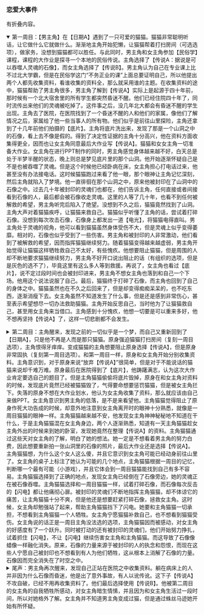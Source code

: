 ### 恋爱大事件
有折叠内容。
<details open><summary>第一周目：【男主角】在【日期A】遇到了一只可爱的猫猫。猫猫非常聪明听话，让它做什么它就做什么。渐渐地主角开始犯懒，让猫猫帮着打扫房间（可选选项），做家务，没想到猫猫都可以胜任。与此同时，男主角和女主角参加【民俗学】课程，课程的大作业是探寻一个本地的民俗传说。主角选择了【传说A：据说是可以吞噬人灵魂的石像】，而女主角选择了【传说B】。男主角认为自己在专业课上比不过北大学霸，但是在民俗学这门“不务正业的课”上面总要证明自己，所以他提出两个人都先收集资料，看谁收集的资料全，那么就采用谁的主题。在收集资料的途中，猫猫帮助了男主角很多，男主角了解到【传说A】实际上是起源于四十年前，那时候有一个北大宿舍里的所有学生都突然昏迷不醒。他们已经住院四十年了，同时流传出来他们的灵魂被吃掉了。这件事之后，没几年北大都会有昏迷不醒的学生出现。主角去了医院，在医院找到了一个昏迷不醒的人和他们的家属，像他们了解情况之后，家属给了他一些当事人的所有物。他们似乎是前往山里探险，主角还拿到了十几年前他们拍摄的【底片】。主角将底片洗出来，发现了那是一个山洞之中的石像，看上去不像是假的。得到了决定性证据的主角十分高兴，他在资料方面收集得更全，因而也让女主角同意最后大作业写【传说A】。猫猫和女女主角一切准备大作业。女主角在进行PPT制作的同时，男主角感觉身体越来越不好，白天总是处于半梦半醒的状态，晚上则总是梦见底片里的那个山洞。他开始逐渐怀疑自己是不是也被吞噬了灵魂。但是这个时候他已经卧病在床，女主角担心打电话过来，他甚至没有办法接电话。这时候猫猫跑过来看了他一眼，那个眼神让主角记忆深刻，然后主角就陷入了梦境。他一直徘徊在那个山洞之中，原来他被封印在了山洞中的石像之中。过去几十年被封印的灵魂们也都在，他们告诉主角，任何直接或者间接看到石像的人，最后都会被石像收走灵魂。这里的人等了几十年，也看不到任何被解救的希望，男主角听完后陷入了绝望。没想到不久之后，猫猫竟然找到了山洞。主角大声对着猫猫疾呼，让猫猫来救自己。猫猫似乎听懂了主角的话，尝试着打碎石像。没想到每次攻击石像，石像身上都发出一道【电光】，将猫猫电得直叫。男主角处于灵魂的视角，他可以看到猫猫虽然身体受伤不大，但是灵魂上似乎变得萎靡。相对的，石像也似乎受到了一些伤害。男主角和被封印的人非常激动，他们看到了被解救的希望，因而指挥猫猫继续努力。随着猫猫变得越来越虚弱，男主角开始觉得让猫猫这样牺牲救自己不太好，有些愧疚。他想要阻止猫猫，但是周围的人却不断地要求猫猫继续努力，男主角不好开口说出阻止的话（有组织的选项，但是是灰色的选不了），毕竟这里有这么多人等到救援。再说了，女主角也看过【底片】，说不定过段时间也会被封印进来，男主角不想女主角也落到和自己一个下场。他用这个说法说服了自己。最后，猫猫终于打碎了石像，而主角也回到了自己的身体之中。猫猫虽然也在不久之后回来了，但是却变得痴痴呆呆的，也不吃东西，逐渐消瘦下去。女主角虽然不知道发生了什么事，但是还是感到非常伤心，甚至表示希望想尽一切办法救助猫猫。主角开始反思自己，当时他为了让猫猫救自己，甚至用女主角来当借口。主角感到十分愧疚，他想一切要是可以重来多好，他不想再坚持【传说A】了，这样一切悲剧都不会发生。</summary><blockquote>
</blockquote></details>

</blockquote></details>
<details><summary>第二周目：主角醒来，发现之前的一切似乎是一个梦，而自己又重新回到了【日期A】，只是他不再是人而是那只猫猫。原身强迫猫猫打扫房间（复刻一周目选项），主角恨得牙痒痒。变成猫猫的主角想要阻止原身选择【传说A】，但是原身非常固执（复刻第一周目选项）。和第一周目一样，原身和女主角开始分别收集资料。主角意识到，对于原身来说“放弃【传说A】”很简单，但是对于不能说话的猫猫来说却千难万难。原身最后在医院得到了【底片】，他踌躇满志，认为这次大作业肯定要选自己的题目了。但是主角猫猫偷偷将底片毁掉，原身在和女主角对资料的时候，发现底片竟然已经被猫猫毁了，气得要命想要惩罚猫猫，但是被女主角拦下。失落的原身不想在大作业划水，他认为女主角收集了资料，那么就应该由自己来做PPT。女主角意识到男主角的低落，是不是来看望他。主角猫猫觉得阻止了原身作死大功告成的时候，却意外地注意到女主角离开时的眼神十分熟悉，就像是一周目猫猫的眼神一样。主角猫猫越来越不安，他发现女主角神神秘秘地不知道在干什么，于是主角猫猫混在女主角身边，两个人逐渐熟悉，知道有一天主角猫猫趁女主角外出的时候来到她的卧室，发现她竟然在整理【传说A】的资料。主角猫猫通过这些天对女主角的了解，明白了她的想法。她一定是不想看着男主角的努力白费，因此想要重新拍一张山洞里的石像的照片，最后大作业还是选择【传说A】。主角猫猫想，为什么这个女人这么傻，并且它意识到女主角可能已经动身前往山里了。女主角的桌子上标注了她认为可能的几个地点，主角猫猫根据一周目的记忆，判断哪一个最有可能（小游戏），并且它体会到一周目猫猫能找到自己有多不容易。主角猫猫选择到了正确的地点，发现女主角已经倒在了石像旁边，她的灵魂正在被石像吞噬。主角猫猫选择和一周目猫猫一样，试着打碎石像，而石像每次反击的【闪电】都让他痛彻心扉。被封印的灵魂们不断地指挥主角猫猫，却不体谅它的痛苦，让主角猫猫十分不爽，但是他还是想要赶紧打碎石像，拯救女主角。这时候，女主角却勉强站了起来，帮助主角猫猫挡下了闪电。她要和主角猫猫一切承担，不想看到主角猫猫一个人牺牲。女主角宁愿猫猫补救自己，也不想看到猫猫受伤。女主角说的话正是一周目主角没法选的选项，主角猫猫因而被感动，对女主角的好感度有了一个跃升。同时被打动的还有被封印的灵魂们，他们开始努力挣扎，试着抓住【闪电】，不让【闪电】继续伤害女主角和主角猫猫。而这导致了石像像蜡像一样融化消失。原来，石像的力量来源于被封印的人的执念和怨恨，而现在这些人宁愿自己被封印也不想看到有人为他们牺牲，这从根本上消解了石像的力量。石像因而完全消失在了时空之中。</summary><blockquote>
</blockquote></details>

</blockquote></details>
<details><summary>尾声：男主角再次醒来，发现自己正站在医院之中收集资料。躺在病床上的人并非因为什么石像而昏迷，他是出了意外事故，有人以讹传讹。这下子【传说A】不攻自破，已经不用再收集资料了。他们最后选择使用【传说B】。他被第二周目的女主角的自我牺牲所感动，对女主角暗生情愫，并且因为和女主角生活过一段时间，所以对她格外了解。女主角并不知道男主角变成过猫，但是通过蛛丝马迹她开始有所怀疑。</summary><blockquote>
</blockquote></details>
